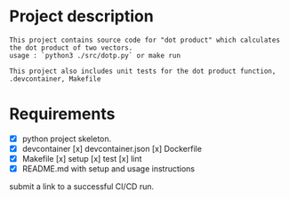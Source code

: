 # Project description
    This project contains source code for "dot product" which calculates the dot product of two vectors.
    usage : `python3 ./src/dotp.py` or make run

    This project also includes unit tests for the dot product function, .devcontainer, Makefile

# Requirements

- [x] python project skeleton.
- [x] devcontainer
        [x] devcontainer.json
        [x] Dockerfile
- [x] Makefile 
        [x] setup
        [x] test
        [x] lint
- [x] README.md with setup and usage instructions

submit a link to a successful CI/CD run.

